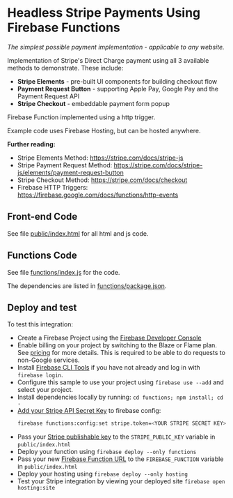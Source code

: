 # Headless Stripe Payments Using Firebase Functions
*The simplest possible payment implementation - applicable to any website.*

Implementation of Stripe's Direct Charge payment using all 3 available methods to demonstrate. These include:

 - **Stripe Elements** - pre-built UI components for building checkout flow
 - **Payment Request Button** - supporting Apple Pay, Google Pay and the Payment Request API
 - **Stripe Checkout** - embeddable payment form popup

Firebase Function implemented using a http trigger.

Example code uses Firebase Hosting, but can be hosted anywhere.

**Further reading:**
 - Stripe Elements Method: https://stripe.com/docs/stripe-js
 - Stripe Payment Request Method: https://stripe.com/docs/stripe-js/elements/payment-request-button
 - Stripe Checkout Method: https://stripe.com/docs/checkout
 - Firebase HTTP Triggers: https://firebase.google.com/docs/functions/http-events

## Front-end Code

See file [public/index.html](public/index.html) for all html and js code.

## Functions Code

See file [functions/index.js](functions/index.js) for the code.

The dependencies are listed in [functions/package.json](functions/package.json).

## Deploy and test

To test this integration:
 - Create a Firebase Project using the [Firebase Developer Console](https://console.firebase.google.com)
 - Enable billing on your project by switching to the Blaze or Flame plan. See [pricing](https://firebase.google.com/pricing/) for more details. This is required to be able to do requests to non-Google services.
 - Install [Firebase CLI Tools](https://github.com/firebase/firebase-tools) if you have not already and log in with `firebase login`.
 - Configure this sample to use your project using `firebase use --add` and select your project.
 - Install dependencies locally by running: `cd functions; npm install; cd -`
 - [Add your Stripe API Secret Key](https://dashboard.stripe.com/account/apikeys) to firebase config:
     ```bash
     firebase functions:config:set stripe.token=<YOUR STRIPE SECRET KEY>
     ```
 - Pass your [Stripe publishable key](https://dashboard.stripe.com/account/apikeys) to the `STRIPE_PUBLIC_KEY` variable in `public/index.html`
 - Deploy your function using `firebase deploy --only functions`
 - Pass your new [Firebase Function URL](https://firebase.google.com/docs/functions/http-events) to the `FIREBASE_FUNCTION` variable in `public/index.html`
 - Deploy your hosting using `firebase deploy --only hosting`
 - Test your Stripe integration by viewing your deployed site `firebase open hosting:site`

